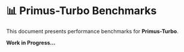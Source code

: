 # 📊 Primus-Turbo Benchmarks

This document presents performance benchmarks for **Primus-Turbo**.


**Work in Progress...**
